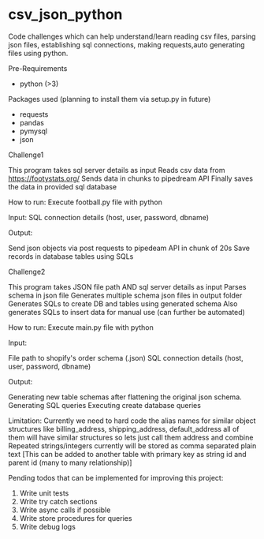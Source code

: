 # csv_json_python

Code challenges which can help understand/learn reading csv files, parsing json files,
establishing sql connections, making requests,auto generating files using python.

Pre-Requirements
- python (>3)

Packages used (planning to install them via setup.py in future)
- requests
- pandas
- pymysql
- json

Challenge1

This program takes sql server details as input
Reads csv data from https://footystats.org/
Sends data in chunks to pipedream API
Finally saves the data in provided sql database

How to run: Execute football.py file with python

Input: SQL connection details (host, user, password, dbname)

Output:

Send json objects via post requests to pipedeam API in chunk of 20s
Save records in database tables using SQLs

Challenge2

This program takes JSON file path AND sql server details as input
Parses schema in json file
Generates multiple schema json files in output folder
Generates SQLs to create DB and tables using generated schema
Also generates SQLs to insert data for manual use (can further be automated)

How to run: Execute main.py file with python

Input:

File path to shopify's order schema (.json)
SQL connection details (host, user, password, dbname)

Output:

Generating new table schemas after flattening the original json schema.
Generating SQL queries
Executing create database queries

Limitation:
Currently we need to hard code the alias names for similar object structures like billing_address, shipping_address, default_address all of them will have similar structures so lets just call them address and combine
Repeated strings/integers currently will be stored as comma separated plain text [This can be added to another table with primary key as string id and parent id (many to many relationship)]

Pending todos that can be implemented for improving this project:
1. Write unit tests
2. Write try catch sections
3. Write async calls if possible
4. Write store procedures for queries
5. Write debug logs

